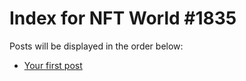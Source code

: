 # Index for NFT World #1835
Posts will be displayed in the order below:

- [Your first post](./001-first.md)

